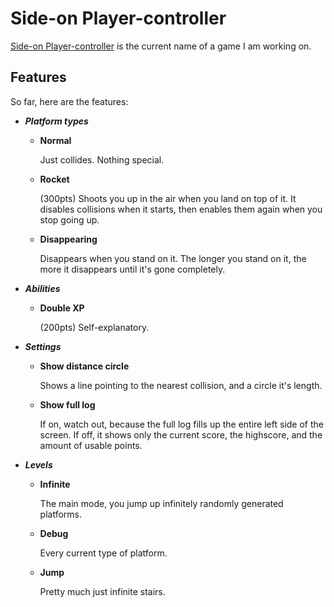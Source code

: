 # Side-on Player-controller
[Side-on Player-controller](./Game/index.html) is the current name of a game I am working on.

## Features
So far, here are the features:
* ***Platform types***
  * **Normal**
      
      Just collides. Nothing special.
      
  * **Rocket**
      
      (300pts) Shoots you up in the air when you land on top of it. It disables collisions when it starts, then enables them again when you stop going up.
      
  * **Disappearing**
    
      Disappears when you stand on it. The longer you stand on it, the more it disappears until it's gone completely.
      
* ***Abilities***
  * **Double XP**
      
      (200pts) Self-explanatory.
      
* ***Settings***
  * **Show distance circle**
      
      Shows a line pointing to the nearest collision, and a circle it's length.
      
  * **Show full log**
      
      If on, watch out, because the full log fills up the entire left side of the screen. If off, it shows only the current score, the highscore, and the amount of usable points.
      
* ***Levels***
  * **Infinite**
      
      The main mode, you jump up infinitely randomly generated platforms.
      
  * **Debug**
      
      Every current type of platform.
      
  * **Jump**
      
      Pretty much just infinite stairs.
      
